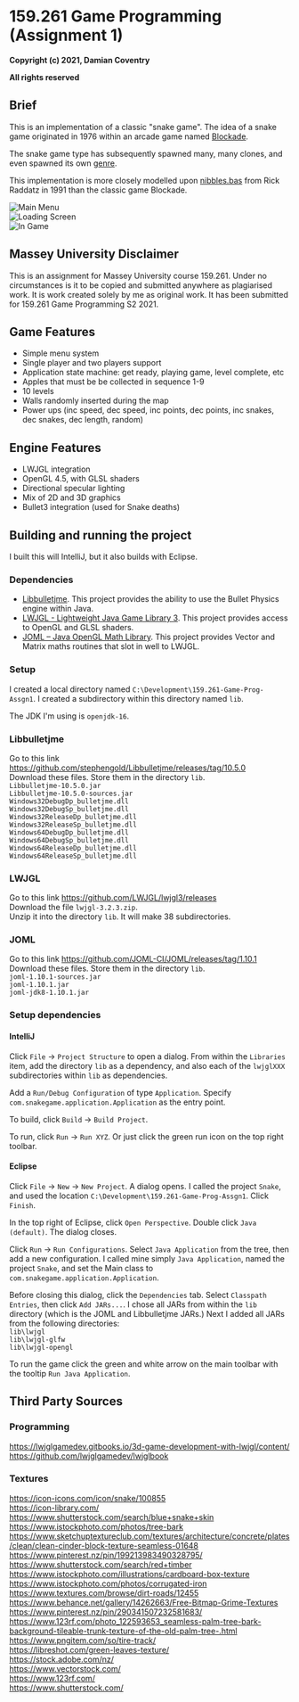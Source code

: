 # 159.261 Game Programming (Assignment 1)
**Copyright (c) 2021, Damian Coventry**

**All rights reserved**

## Brief
This is an implementation of a classic "snake game". The idea of a snake game originated in 1976 within an arcade game named [Blockade](https://en.wikipedia.org/wiki/Blockade_(video_game)).

The snake game type has subsequently spawned many, many clones, and even spawned its own [genre](https://en.wikipedia.org/wiki/Snake_(video_game_genre)). 

This implementation is more closely modelled upon [nibbles.bas](https://en.wikipedia.org/wiki/Nibbles_(video_game)) from Rick Raddatz in 1991 than the classic game Blockade.

![Main Menu](/ScreenShot0.png "Main Menu")  
![Loading Screen](/ScreenShot1.png "Loading Screen")  
![In Game](/ScreenShot2.png "In Game")  

## Massey University Disclaimer
This is an assignment for Massey University course 159.261. Under no circumstances is it to be copied and submitted anywhere as plagiarised work. It is work created solely by me as original work. It has been submitted for 159.261 Game Programming S2 2021.  

## Game Features
 - Simple menu system
 - Single player and two players support
 - Application state machine: get ready, playing game, level complete, etc
 - Apples that must be be collected in sequence 1-9
 - 10 levels
 - Walls randomly inserted during the map
 - Power ups (inc speed, dec speed, inc points, dec points, inc snakes, dec snakes, dec length, random)

## Engine Features
 - LWJGL integration
 - OpenGL 4.5, with GLSL shaders
 - Directional specular lighting
 - Mix of 2D and 3D graphics
 - Bullet3 integration (used for Snake deaths)

## Building and running the project
I built this will IntelliJ, but it also builds with Eclipse.

### Dependencies
 - [Libbulletjme](https://github.com/stephengold/Libbulletjme). This project provides the ability to use the Bullet Physics engine within Java.
 - [LWJGL - Lightweight Java Game Library 3](https://github.com/LWJGL/lwjgl3/releases). This project provides access to OpenGL and GLSL shaders.
 - [JOML – Java OpenGL Math Library](https://github.com/JOML-CI/JOML). This project provides Vector and Matrix maths routines that slot in well to LWJGL.

### Setup
I created a local directory named `C:\Development\159.261-Game-Prog-Assgn1`. I created a subdirectory within this directory named `lib`.

The JDK I'm using is `openjdk-16`.

### Libbulletjme
Go to this link https://github.com/stephengold/Libbulletjme/releases/tag/10.5.0  
Download these files. Store them in the directory `lib`.  
`Libbulletjme-10.5.0.jar`  
`Libbulletjme-10.5.0-sources.jar`  
`Windows32DebugDp_bulletjme.dll`  
`Windows32DebugSp_bulletjme.dll`  
`Windows32ReleaseDp_bulletjme.dll`  
`Windows32ReleaseSp_bulletjme.dll`  
`Windows64DebugDp_bulletjme.dll`  
`Windows64DebugSp_bulletjme.dll`  
`Windows64ReleaseDp_bulletjme.dll`  
`Windows64ReleaseSp_bulletjme.dll`  

### LWJGL
Go to this link https://github.com/LWJGL/lwjgl3/releases  
Download the file `lwjgl-3.2.3.zip`.  
Unzip it into the directory `lib`. It will make 38 subdirectories.  
 
### JOML
Go to this link https://github.com/JOML-CI/JOML/releases/tag/1.10.1  
Download these files. Store them in the directory `lib`.  
`joml-1.10.1-sources.jar`  
`joml-1.10.1.jar`  
`joml-jdk8-1.10.1.jar`  

### Setup dependencies
#### IntelliJ
Click `File` -> `Project Structure` to open a dialog. From within the `Libraries` item, add the directory `lib` as a dependency, and also each of the `lwjglXXX` subdirectories within `lib` as dependencies.

Add a `Run/Debug Configuration` of type `Application`. Specify `com.snakegame.application.Application` as the entry point.

To build, click `Build` -> `Build Project`.

To run, click `Run` -> `Run XYZ`. Or just click the green run icon on the top right toolbar.

#### Eclipse
Click `File` -> `New` -> `New Project`. A dialog opens. I called the project `Snake`, and used the location `C:\Development\159.261-Game-Prog-Assgn1`. Click `Finish`.

In the top right of Eclipse, click `Open Perspective`. Double click `Java (default)`. The dialog closes.

Click `Run` -> `Run Configurations`. Select `Java Application` from the tree, then add a new configuration. I called mine simply `Java Application`, named the project `Snake`, and set the Main class to `com.snakegame.application.Application`.

Before closing this dialog, click the `Dependencies` tab. Select `Classpath Entries`, then click `Add JARs...`. I chose all JARs from within the `lib` directory (which is the JOML and Libbulletjme JARs.) Next I added all JARs from the following directories:  
`lib\lwjgl`  
`lib\lwjgl-glfw`  
`lib\lwjgl-opengl`  

To run the game click the green and white arrow on the main toolbar with the tooltip `Run Java Application`.

## Third Party Sources
### Programming
https://lwjglgamedev.gitbooks.io/3d-game-development-with-lwjgl/content/  
https://github.com/lwjglgamedev/lwjglbook  

### Textures
https://icon-icons.com/icon/snake/100855  
https://icon-library.com/  
https://www.shutterstock.com/search/blue+snake+skin  
https://www.istockphoto.com/photos/tree-bark  
https://www.sketchuptextureclub.com/textures/architecture/concrete/plates/clean/clean-cinder-block-texture-seamless-01648  
https://www.pinterest.nz/pin/199213983490328795/  
https://www.shutterstock.com/search/red+timber  
https://www.istockphoto.com/illustrations/cardboard-box-texture  
https://www.istockphoto.com/photos/corrugated-iron  
https://www.textures.com/browse/dirt-roads/12455  
https://www.behance.net/gallery/14262663/Free-Bitmap-Grime-Textures  
https://www.pinterest.nz/pin/290341507232581683/  
https://www.123rf.com/photo_122593653_seamless-palm-tree-bark-background-tileable-trunk-texture-of-the-old-palm-tree-.html  
https://www.pngitem.com/so/tire-track/  
https://libreshot.com/green-leaves-texture/  
https://stock.adobe.com/nz/  
https://www.vectorstock.com/  
https://www.123rf.com/  
https://www.shutterstock.com/  

